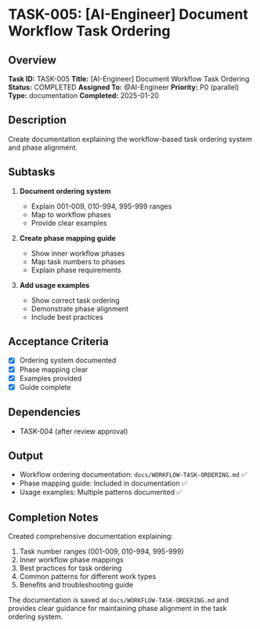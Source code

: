 # TASK-005: [AI-Engineer] Document Workflow Task Ordering

## Overview
**Task ID:** TASK-005
**Title:** [AI-Engineer] Document Workflow Task Ordering
**Status:** COMPLETED
**Assigned To:** @AI-Engineer
**Priority:** P0 (parallel)
**Type:** documentation
**Completed:** 2025-01-20

## Description
Create documentation explaining the workflow-based task ordering system and phase alignment.

## Subtasks
1. **Document ordering system**
   - Explain 001-009, 010-994, 995-999 ranges
   - Map to workflow phases
   - Provide clear examples

2. **Create phase mapping guide**
   - Show inner workflow phases
   - Map task numbers to phases
   - Explain phase requirements

3. **Add usage examples**
   - Show correct task ordering
   - Demonstrate phase alignment
   - Include best practices

## Acceptance Criteria
- [x] Ordering system documented
- [x] Phase mapping clear
- [x] Examples provided
- [x] Guide complete

## Dependencies
- TASK-004 (after review approval)

## Output
- Workflow ordering documentation: `docs/WORKFLOW-TASK-ORDERING.md` ✅
- Phase mapping guide: Included in documentation ✅
- Usage examples: Multiple patterns documented ✅

## Completion Notes
Created comprehensive documentation explaining:
1. Task number ranges (001-009, 010-994, 995-999)
2. Inner workflow phase mappings
3. Best practices for task ordering
4. Common patterns for different work types
5. Benefits and troubleshooting guide

The documentation is saved at `docs/WORKFLOW-TASK-ORDERING.md` and provides clear guidance for maintaining phase alignment in the task ordering system.